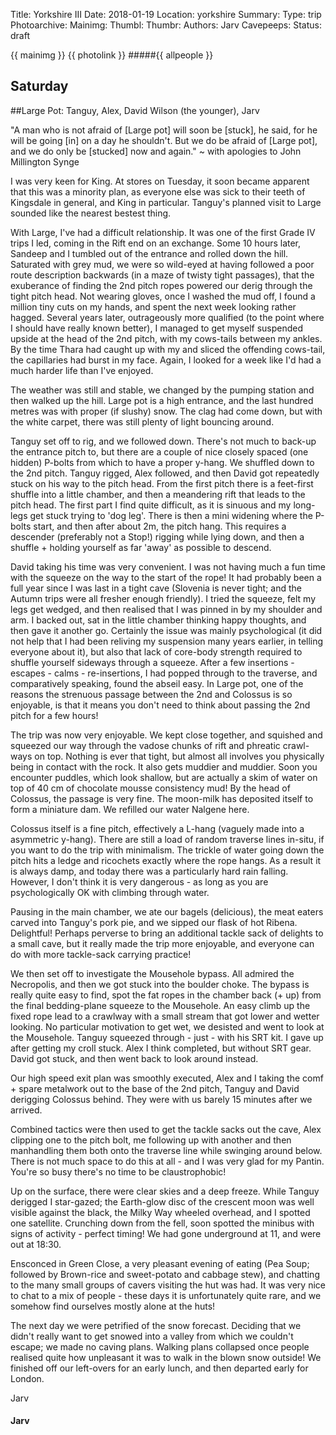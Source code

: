 Title: Yorkshire III
Date: 2018-01-19 
Location: yorkshire 
Summary:
Type: trip 
Photoarchive: 
Mainimg: 
Thumbl: 
Thumbr: 
Authors: Jarv
Cavepeeps: 
Status: draft

{{ mainimg }} {{ photolink }}
#####{{ allpeople }}


## Saturday

##Large Pot: Tanguy, Alex, David Wilson (the younger), Jarv

"A man who is not afraid of [Large pot] will soon be [stuck], he said, for he will be going [in] on a day he shouldn't. But we do be afraid of [Large pot], and we do only be [stucked] now and again." ~ with apologies to John Millington Synge 

I was very keen for King. At stores on Tuesday, it soon became apparent that this was a minority plan, as everyone else was sick to their teeth of Kingsdale in general, and King in particular. Tanguy's planned visit to Large sounded like the nearest bestest thing. 

With Large, I've had a difficult relationship. It was one of the first Grade IV trips I led, coming in the Rift end on an exchange. Some 10 hours later, Sandeep and I tumbled out of the entrance and rolled down the hill. Saturated with grey mud, we were so wild-eyed at having followed a poor route description backwards (in a maze of twisty tight passages), that the exuberance of finding the 2nd pitch ropes powered our derig through the tight pitch head. Not wearing gloves, once I washed the mud off, I found a million tiny cuts on my hands, and spent the next week looking rather hagged. Several years later, outrageously more qualified (to the point where I should have really known better), I managed to get myself suspended upside at the head of the 2nd pitch, with my cows-tails between my ankles. By the time Thara had caught up with my and sliced the offending cows-tail, the capillaries had burst in my face. Again, I looked for a week like I'd had a much harder life than I've enjoyed.

The weather was still and stable, we changed by the pumping station and then walked up the hill. Large pot is a high entrance, and the last hundred metres was with proper (if slushy) snow. The clag had come down, but with the white carpet, there was still plenty of light bouncing around. 

Tanguy set off to rig, and we followed down. There's not much to back-up the entrance pitch to, but there are a couple of nice closely spaced (one hidden) P-bolts from which to have a proper y-hang. We shuffled down to the 2nd pitch. Tanguy rigged, Alex followed, and then David got repeatedly stuck on his way to the pitch head. 
From the first pitch there is a feet-first shuffle into a little chamber, and then a meandering rift that leads to the pitch head. The first part I find quite difficult, as it is sinuous and my long-legs get stuck trying to 'dog leg'. There is then a mini widening where the P-bolts start, and then after about 2m, the pitch hang. This requires a descender (preferably not a Stop!) rigging while lying down, and then a shuffle + holding yourself as far 'away' as possible to descend. 

David taking his time was very convenient. I was not having much a fun time with the squeeze on the way to the start of the rope! It had probably been a full year since I was last in a tight cave (Slovenia is never tight; and the Autumn trips were all fresher enough friendly). I tried the squeeze, felt my legs get wedged, and then realised that I was pinned in by my shoulder and arm. I backed out, sat in the little chamber thinking happy thoughts, and then gave it another go. Certainly the issue was mainly psychological (it did not help that I had been reliving my suspension many years earlier, in telling everyone about it), but also that lack of core-body strength required to shuffle yourself sideways through a squeeze. After a few insertions - escapes - calms - re-insertions, I had popped through to the traverse, and comparatively speaking, found the abseil easy. In Large pot, one of the reasons the strenuous passage between the 2nd and Colossus is so enjoyable, is that it means you don't need to think about passing the 2nd pitch for a few hours!

The trip was now very enjoyable. We kept close together, and squished and squeezed our way through the vadose chunks of rift and phreatic crawl-ways on top. Nothing is ever that tight, but almost all involves you physically being in contact with the rock. It also gets muddier and muddier. Soon you encounter puddles, which look shallow, but are actually a skim of water on top of 40 cm of chocolate mousse consistency mud! By the head of Colossus, the passage is very fine. The moon-milk has deposited itself to form a miniature dam. We refilled our water Nalgene here. 

Colossus itself is a fine pitch, effectively a L-hang (vaguely made into a asymmetric y-hang). There are still a load of random traverse lines in-situ, if you want to do the trip with minimalism. The trickle of water going down the pitch hits a ledge and ricochets exactly where the rope hangs. As a result it is always damp, and today there was a particularly hard rain falling. However, I don't think it is very dangerous - as long as you are psychologically OK with climbing through water. 

Pausing in the main chamber, we ate our bagels (delicious), the meat eaters carved into Tanguy's pork pie, and we sipped our flask of hot Ribena. Delightful! Perhaps perverse to bring an additional tackle sack of delights to a small cave, but it really made the trip more enjoyable, and everyone can do with more tackle-sack carrying practice!

We then set off to investigate the Mousehole bypass. All admired the Necropolis, and then we got stuck into the boulder choke. The bypass is really quite easy to find, spot the fat ropes in the chamber back (+ up) from the final bedding-plane squeeze to the Mousehole. An easy climb up the fixed rope lead to a crawlway with a small stream that got lower and wetter looking. No particular motivation to get wet, we desisted and went to look at the Mousehole. Tanguy squeezed through - just - with his SRT kit. I gave up after getting my croll stuck. Alex I think completed, but without SRT gear. David got stuck, and then went back to look around instead. 

Our high speed exit plan was smoothly executed, Alex and I taking the comf + spare metalwork out to the base of the 2nd pitch, Tanguy and David derigging Colossus behind. They were with us barely 15 minutes after we arrived. 

Combined tactics were then used to get the tackle sacks out the cave, Alex clipping one to the pitch bolt, me following up with another and then manhandling them both onto the traverse line while swinging around below. There is not much space to do this at all - and I was very glad for my Pantin. You're so busy there's no time to be claustrophobic! 

Up on the surface, there were clear skies and a deep freeze. While Tanguy derigged I star-gazed; the Earth-glow disc of the crescent moon was well visible against the black, the Milky Way wheeled overhead, and I spotted one satellite. Crunching down from the fell, soon spotted the minibus with signs of activity - perfect timing! We had gone underground at 11, and were out at 18:30.

Ensconced in Green Close, a very pleasant evening of eating (Pea Soup; followed by Brown-rice and sweet-potato and cabbage stew), and chatting to the many small groups of cavers visiting the hut was had. It was very nice to chat to a mix of people - these days it is unfortunately quite rare, and we somehow find ourselves mostly alone at the huts!

The next day we were petrified of the snow forecast. Deciding that we didn't really want to get snowed into a valley from which we couldn't escape; we made no caving plans. Walking plans collapsed once people realised quite how unpleasant it was to walk in the blown snow outside! We finished off our left-overs for an early lunch, and then departed early for London.

Jarv

#### Jarv

